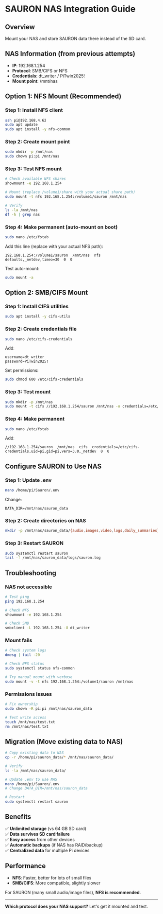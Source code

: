 # SAURON NAS Integration Guide

## Overview
Mount your NAS and store SAURON data there instead of the SD card.

## NAS Information (from previous attempts)
- **IP**: 192.168.1.254
- **Protocol**: SMB/CIFS or NFS
- **Credentials**: dt_writer / PiTwin2025!
- **Mount point**: /mnt/nas

## Option 1: NFS Mount (Recommended)

### Step 1: Install NFS client
```bash
ssh pi@192.168.4.62
sudo apt update
sudo apt install -y nfs-common
```

### Step 2: Create mount point
```bash
sudo mkdir -p /mnt/nas
sudo chown pi:pi /mnt/nas
```

### Step 3: Test NFS mount
```bash
# Check available NFS shares
showmount -e 192.168.1.254

# Mount (replace /volume1/share with your actual share path)
sudo mount -t nfs 192.168.1.254:/volume1/sauron /mnt/nas

# Verify
ls -la /mnt/nas
df -h | grep nas
```

### Step 4: Make permanent (auto-mount on boot)
```bash
sudo nano /etc/fstab
```

Add this line (replace with your actual NFS path):
```
192.168.1.254:/volume1/sauron  /mnt/nas  nfs  defaults,_netdev,timeo=30  0  0
```

Test auto-mount:
```bash
sudo mount -a
```

## Option 2: SMB/CIFS Mount

### Step 1: Install CIFS utilities
```bash
sudo apt install -y cifs-utils
```

### Step 2: Create credentials file
```bash
sudo nano /etc/cifs-credentials
```

Add:
```
username=dt_writer
password=PiTwin2025!
```

Set permissions:
```bash
sudo chmod 600 /etc/cifs-credentials
```

### Step 3: Test mount
```bash
sudo mkdir -p /mnt/nas
sudo mount -t cifs //192.168.1.254/sauron /mnt/nas -o credentials=/etc/cifs-credentials,uid=pi,gid=pi,vers=3.0
```

### Step 4: Make permanent
```bash
sudo nano /etc/fstab
```

Add:
```
//192.168.1.254/sauron  /mnt/nas  cifs  credentials=/etc/cifs-credentials,uid=pi,gid=pi,vers=3.0,_netdev  0  0
```

## Configure SAURON to Use NAS

### Step 1: Update .env
```bash
nano /home/pi/Sauron/.env
```

Change:
```env
DATA_DIR=/mnt/nas/sauron_data
```

### Step 2: Create directories on NAS
```bash
mkdir -p /mnt/nas/sauron_data/{audio,images,video,logs,daily_summaries}
```

### Step 3: Restart SAURON
```bash
sudo systemctl restart sauron
tail -f /mnt/nas/sauron_data/logs/sauron.log
```

## Troubleshooting

### NAS not accessible
```bash
# Test ping
ping 192.168.1.254

# Check NFS
showmount -e 192.168.1.254

# Check SMB
smbclient -L 192.168.1.254 -U dt_writer
```

### Mount fails
```bash
# Check system logs
dmesg | tail -20

# Check NFS status
sudo systemctl status nfs-common

# Try manual mount with verbose
sudo mount -v -t nfs 192.168.1.254:/volume1/sauron /mnt/nas
```

### Permissions issues
```bash
# Fix ownership
sudo chown -R pi:pi /mnt/nas/sauron_data

# Test write access
touch /mnt/nas/test.txt
rm /mnt/nas/test.txt
```

## Migration (Move existing data to NAS)

```bash
# Copy existing data to NAS
cp -r /home/pi/sauron_data/* /mnt/nas/sauron_data/

# Verify
ls -la /mnt/nas/sauron_data/

# Update .env to use NAS
nano /home/pi/Sauron/.env
# Change DATA_DIR=/mnt/nas/sauron_data

# Restart
sudo systemctl restart sauron
```

## Benefits

✅ **Unlimited storage** (vs 64 GB SD card)  
✅ **Data survives SD card failure**  
✅ **Easy access** from other devices  
✅ **Automatic backups** (if NAS has RAID/backup)  
✅ **Centralized data** for multiple Pi devices  

## Performance

- **NFS**: Faster, better for lots of small files
- **SMB/CIFS**: More compatible, slightly slower

For SAURON (many small audio/image files), **NFS is recommended**.

---

**Which protocol does your NAS support?** Let's get it mounted and test.

